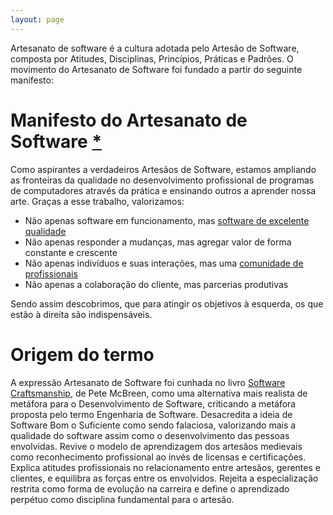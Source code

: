 ```yaml
---
layout: page
---
```


Artesanato de software é a cultura adotada pelo Artesão de Software, composta por Atitudes, Disciplinas, Princípios, Práticas e Padrões. O movimento do Artesanato de Software foi fundado a partir do seguinte manifesto:

# Manifesto do Artesanato de Software [*](http://manifesto.softwarecraftsmanship.org)

Como aspirantes a verdadeiros Artesãos de Software, estamos ampliando as fronteiras da qualidade no desenvolvimento profissional de programas de computadores através da prática e ensinando outros a aprender nossa arte. Graças a esse trabalho, valorizamos:

- Não apenas software em funcionamento, mas [software de excelente qualidade](software-de-excelente-qualidade.html)
- Não apenas responder a mudanças, mas agregar valor de forma constante e crescente
- Não apenas indivíduos e suas interações, mas uma [comunidade de profissionais](comunidade-de-profissionais.html)
- Não apenas a colaboração do cliente, mas parcerias produtivas

Sendo assim descobrimos, que para atingir os objetivos à esquerda, os que estão à direita são indispensáveis.

# Origem do termo

A expressão Artesanato de Software foi cunhada no livro [Software Craftsmanship](http://www.mcbreen.ab.ca/SoftwareCraftsmanship/), de Pete McBreen, como uma alternativa mais realista de metáfora para o Desenvolvimento de Software, criticando a metáfora proposta pelo termo Engenharia de Software. Desacredita a ideia de Software Bom o Suficiente como sendo falaciosa, valorizando mais a qualidade do software assim como o desenvolvimento das pessoas envolvidas. Revive o modelo de aprendizagem dos artesãos medievais como reconhecimento profissional ao invés de licensas e certificações. Explica atitudes profissionais no relacionamento entre artesãos, gerentes e clientes, e equilibra as forças entre os envolvidos. Rejeita a especialização restrita como forma de evolução na carreira e define o aprendizado perpétuo como disciplina fundamental para o artesão.

